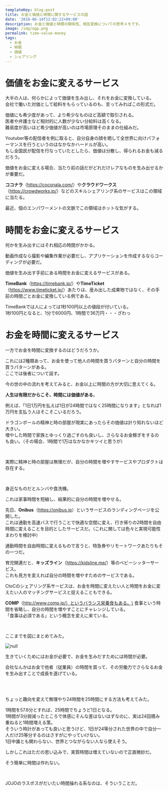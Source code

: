 ```yaml
---
templateKey: blog-post
title: お金と価値と時間に関するサービスの話
date: '2018-06-14T12:02:22+09:00'
description: お金と価値と時間の関係性、相互変換についての思考メモです。
image: /img/ogp.png
permalink: time-value-money
tags:
  - お金
  - 時間
  - 価値
  - シェアリング
---
```

# 価値をお金に変えるサービス

大半の人は、何らかによって価値を生み出し、それをお金に変換している。\
会社で働いた対価として給料をもらっているのも、言ってみればこの形式だ。

価値にも希少度があって、より希少なものほど高額で取引される。\
医者や弁護士など相対的に人数が少ない分給料は高くなる。\
難易度が高いほど希少価値が高いのは市場原理そのままの仕組みだ。

Youtuber等の配信者を例に取ると、自分自身の顔を晒して全世界に向けパフォーマンスを行うというのはなかなかハードルが高い。\
もし全国民が配信を行なっていたとしたら、価値は分散し、得られるお金も減るだろう。

価値をお金に変える場合、当たり前の話だがどれだけレアなものを生み出せるかが重要だ。

**ココナラ**（<https://coconala.com/>）や**クラウドワークス**（<https://crowdworks.jp/>）などのスキルシェアリング系のサービスはこの領域に当たる。

最近、個のエンパワーメントの文脈でこの領域はホットな気がする。

# 時間をお金に変えるサービス

何かを生み出すにはそれ相応の時間がかかる。

動画作成なら撮影や編集作業が必要だし、アプリケーションを作成するならコーディングが必要だ。

価値を生み出す手前にある時間をお金に変えるサービスがある。

**TimeBank**（<https://timebank.jp/>）や**TimeTicket**（<https://www.timeticket.jp/>）あたりは、産み出した成果物ではなく、その手前の時間ごとお金に変換している例である。

TimeBankでは人によっては1秒100円以上の値段が付いている。\
1秒100円となると、1分で6000円、1時間で36万円・・・ざわっ

# お金を時間に変えるサービス

一方でお金を時間に変換するのはどうだろうか。

これには2種類あって、お金を使って他人の時間を買うパターンと自分の時間を買うパターンがある。\
ここでは後者について話す。

今の世の中の流れを考えてみると、お金以上に時間の方が大切に思えてくる。

**人生は有限だからこそ、時間には価値がある**。

例えば、「1日1万円を払えば1日が24時間ではなく25時間になります」となれば1万円を支払う人はそこそこいるだろう。

ドラゴンボールの精神と時の部屋が現実にあったらその価値は計り知れないほど大きい。\
増やした時間で家族とゆっくり過ごすのも良いし、さらなるお金稼ぎをするのも良い。（その場合、1時間で1万はなかなかキツイと思うが）

<br>

実際に精神と時の部屋は無理だが、自分の時間を増やすサービスやプロダクトは存在する。

<br>

身近なものだとルンバや食洗機。

これは家事時間を短縮し、結果的に自分の時間を増やせる。

先日、**Onibus**（<https://onibus.jp>）というサービスのランディングページを公開した。\
これは通勤を高速バスで行うことで快適な空間に変え、行き帰りの2時間を自由時間に変えることを目的としたサービスだ。（これに関しては色々と実現可能性まわりを検討中）

通勤時間を自由時間に変えるもので言うと、特急券やリモートワークあたりもその一つだ。

育児関連だと、**キッズライン**（<https://kidsline.me/>）等のベビーシッターサービス。\
これも見方を変えれば自分の時間を増やすためのサービスである。

CtoCのシェアリング系サービスは、お金を時間に変えたい人と時間をお金に変えたい人のマッチングサービスと捉えることもできる。

**COMP**（http://www.comp.jp/）というバランス栄養食もある。\
食事という時間を省略し、自分の時間を増やすことにチャレンジしている。\
「食事は必須である」という概念を変えに来ている。

<br>

ここまでを図にまとめてみた。

![null](/img/zu.png)

生きていくためにはお金が必要で、お金を生みだすためには時間が必要。

会社なんかはお金で他者（従業員）の時間を買って、その労働力でさらなるお金を生み出すことで成長を遂げている。

<br>
<br>

ちょっと趣向を変えて無理やり24時間を25時間にする方法も考えてみた。

1時間を57.6分とすれば、25時間でちょうど1日となる。\
1時間が3分弱減ったところで体感にそんな差はないはずなのに、実は24回積み重ねると1時間増える策。\
そういう時計があっても良いと思うけど、1日が24等分された世界の中で自分一人だけ25等分するのはさすがにやっていけない。\
1日中誰とも関わらない、世界とつながらない人なら使えそう。

しかしこれはただの思い込みで、実質時間は増えていないので正直微妙だ。

そう簡単に時間は作れない。

<br>

JOJOのラスボスがだいたい時間操れる系なのは、そういうことだ。
